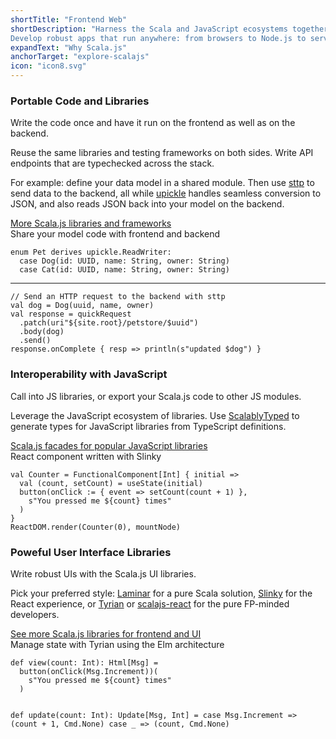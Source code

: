 ```yaml
---
shortTitle: "Frontend Web"
shortDescription: "Harness the Scala and JavaScript ecosystems together.
Develop robust apps that run anywhere: from browsers to Node.js to serverless platforms."
expandText: "Why Scala.js"
anchorTarget: "explore-scalajs"
icon: "icon8.svg"
---
```


<div class="scala-row">
    <div class="scala-code">
        <div class="scala-text scala-text-large">
            <h3>Portable Code and Libraries</h3>
            <p class="emph">Write the code once and have it run on the frontend as well as on the backend.</p>
            <p>Reuse the same libraries and testing frameworks on both sides. Write API endpoints that are typechecked across the stack.</p>
            <p>For example: define your data model in a shared module. Then use <a href="https://github.com/softwaremill/sttp" target="_blank" rel="none">sttp</a> to send data to the backend, all while <a href="https://github.com/com-lihaoyi/upickle" target="_blank" rel="none">upickle</a> handles seamless conversion to JSON, and also reads JSON back into your model on the backend.</p>
            <a class="button button_call-to-action" href="https://index.scala-lang.org/search?languages=3.x&languages=2.13&platforms=sjs1&q=*" target="_blank" rel="none">More Scala.js libraries and frameworks</a>
        </div>
    </div>
    <div class="scala-code">
        <div class="code-element dark">
            <div class="bar-code"><span>Share your model code with frontend and backend</span></div>
            <pre><code class="language-scala">enum Pet derives upickle.ReadWriter:
  case Dog(id: UUID, name: String, owner: String)
  case Cat(id: UUID, name: String, owner: String)</code></pre>
            <hr class="code-separator"/>
            <pre><code class="language-scala">// Send an HTTP request to the backend with sttp
val dog = Dog(uuid, name, owner)
val response = quickRequest
  .patch(uri"${site.root}/petstore/$uuid")
  .body(dog)
  .send()
response.onComplete { resp => println(s"updated $dog") }</code></pre>
        </div>
    </div>
</div>
<div class="scala-row">
    <div class="scala-code">
        <div class="scala-text scala-text-large">
            <h3>Interoperability with JavaScript</h3>
            <p class="emph">Call into JS libraries, or export your Scala.js code to other JS modules.</p>
            <p>Leverage the JavaScript ecosystem of libraries. Use <a href="https://scalablytyped.org/" target="_blank" rel="none">ScalablyTyped</a> to generate types for JavaScript libraries from TypeScript definitions.</p>
            <a class="button button_call-to-action" href="http://www.scala-js.org/libraries/facades.html" target="_blank" rel="none">Scala.js facades for popular JavaScript libraries</a>
        </div>
    </div>
    <div class="scala-code">
        <div class="code-element dark">
            <div class="bar-code"><span>React component written with Slinky</span></div>
            <pre><code class="language-scala">val Counter = FunctionalComponent[Int] { initial =>
  val (count, setCount) = useState(initial)
  button(onClick := { event => setCount(count + 1) },
    s"You pressed me ${count} times"
  )
}
ReactDOM.render(Counter(0), mountNode)</code></pre>
        </div>
    </div>
</div>
<div class="scala-row">
    <div class="scala-code">
        <div class="scala-text scala-text-large">
            <h3>Poweful User Interface Libraries</h3>
            <p class="emph">Write robust UIs with the Scala.js UI libraries.</p>
            <p>Pick your preferred style: <a href="https://laminar.dev" target="_blank" rel="none">Laminar</a> for a pure Scala solution, <a href="https://slinky.dev" target="_blank" rel="none">Slinky</a> for the React experience, or <a href="https://tyrian.indigoengine.io" target="_blank" rel="none">Tyrian</a> or <a href="https://github.com/japgolly/scalajs-react" target="_blank" rel="none">scalajs-react</a> for the pure FP-minded developers.</p>
            <a class="button button_call-to-action" href="https://index.scala-lang.org/awesome/web-frontend?sort=stars&languages=3.x&languages=2.13&platforms=sjs1" target="_blank" rel="none">See more Scala.js libraries for frontend and UI</a>
        </div>
    </div>
    <div class="scala-code">
        <div class="code-element dark">
            <div class="bar-code"><span>Manage state with Tyrian using the Elm architecture</span></div>
            <pre><code class="language-scala">def view(count: Int): Html[Msg] =
  button(onClick(Msg.Increment))(
    s"You pressed me ${count} times"
  )

def update(count: Int): Update[Msg, Int] =
  case Msg.Increment => (count + 1, Cmd.None)
  case _             => (count,     Cmd.None)</code></pre>
        </div>
    </div>
</div>
